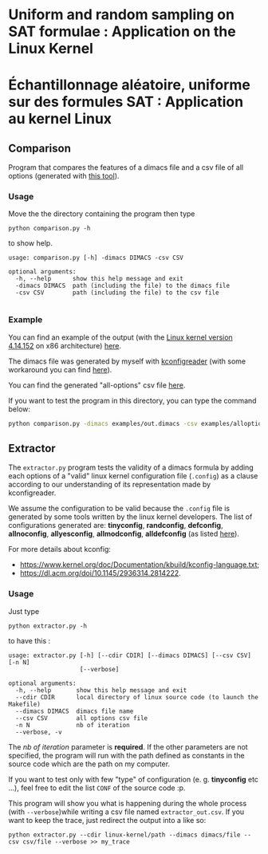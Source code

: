 # Uniform and random sampling on SAT formulae : Application on the Linux Kernel

# Échantillonnage aléatoire, uniforme sur des formules SAT : Application au kernel Linux

## Comparison 

Program that compares the features of a dimacs file and a csv file of
all options (generated with [this
tool](https://github.com/TuxML/Kanalyser/)).

### Usage

Move the the directory containing the program then type
```
python comparison.py -h
```
to show help.
```
usage: comparison.py [-h] -dimacs DIMACS -csv CSV

optional arguments:
  -h, --help      show this help message and exit
  -dimacs DIMACS  path (including the file) to the dimacs file
  -csv CSV        path (including the file) to the csv file


```

### Example

You can find an example of the output (with the [Linux kernel version
4.14.152](https://git.kernel.org/pub/scm/linux/kernel/git/stable/linux.git/tag/?h=v4.14.152)
on x86 architecture) [here](examples/outputx86.4.14.152).

The dimacs file was generated by myself with
[kconfigreader](https://github.com/ckaestne/kconfigreader) (with some
workaround you can find
[here](https://github.com/ckaestne/kconfigreader/issues/2#issuecomment-164312936)).

You can find the generated "all-options" csv file
[here](examples/alloptions-x86.4.14.152.csv).

If you want to test the program in this directory, you can type the
command below:

```bash
python comparison.py -dimacs examples/out.dimacs -csv examples/alloptions-x86.4.14.152.csv
```

## Extractor

The `extractor.py` program tests the validity of a dimacs formula by
adding each options of a "valid" linux kernel configuration file
(`.config`) as a clause according to our understanding of its
representation made by kconfigreader.

We assume the configuration to be valid because the `.config` file is
generated by some tools written by the linux kernel developers. The
list of configurations generated are: __tinyconfig__, __randconfig__,
__defconfig__, __allnoconfig__, __allyesconfig__, __allmodconfig__,
__alldefconfig__ (as listed
[here](https://github.com/torvalds/linux/blob/dbab40bdb42c03ab12096d4aaf2dbef3fb55282c/scripts/kconfig/Makefile#L121)).


For more details about kconfig:
* https://www.kernel.org/doc/Documentation/kbuild/kconfig-language.txt;
* https://dl.acm.org/doi/10.1145/2936314.2814222.

### Usage

Just type
```
python extractor.py -h
```
to have this :
```
usage: extractor.py [-h] [--cdir CDIR] [--dimacs DIMACS] [--csv CSV] [-n N]
                    [--verbose]

optional arguments:
  -h, --help       show this help message and exit
  --cdir CDIR      local directory of linux source code (to launch the Makefile)
  --dimacs DIMACS  dimacs file name
  --csv CSV        all options csv file
  -n N             nb of iteration
  --verbose, -v
```

The _nb of iteration_ parameter is __required__. If the other
parameters are not specified, the program will run with the path
defined as constants in the source code which are the path on my
computer.

If you want to test only with few "type" of configuration
(e. g. __tinyconfig__ etc ...), feel free to edit the list `CONF` of
the source code :p.

This program will show you what is happening during the whole process
(with `--verbose`)while writing a csv file named
`extractor_out.csv`. If you want to keep the trace, just redirect the
output into a like so:
```
python extractor.py --cdir linux-kernel/path --dimacs dimacs/file --csv csv/file --verbose >> my_trace
```
